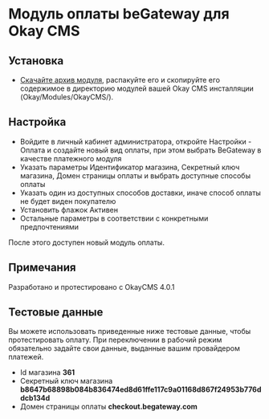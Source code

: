 # Модуль оплаты beGateway для Okay CMS

## Установка

  * [Скачайте архив модуля](https://github.com/beGateway/okaycms-payment-module/raw/master/okaycms-payment-module.zip), распакуйте его и скопируйте его содержимое в директорию модулей вашей Okay CMS инсталляции (Okay/Modules/OkayCMS/).

## Настройка

  * Войдите в личный кабинет администратора, откройте Настройки - Оплата и создайте новый вид оплаты, при этом выбрать BeGateway в качестве платежного модуля
  * Указать параметры Идентификатор магазина, Секретный ключ магазина, Домен страницы оплаты и выбрать доступные способы оплаты
  * Указать один из доступных способов доставки, иначе способ оплаты не будет виден покупателю
  * Установить флажок Активен
  * Остальные параметры в соответствии с конкретными предпочтениями

После этого доступен новый модуль оплаты.

## Примечания

Разработано и протестировано c OkayCMS 4.0.1

## Тестовые данные

Вы можете использовать приведенные ниже тестовые данные, чтобы протестировать оплату. При переключении в рабочий режим обязательно задайте свои данные, выданные вашим провайдером платежей.

  * Id магазина __361__
  * Секретный ключ магазина __b8647b68898b084b836474ed8d61ffe117c9a01168d867f24953b776ddcb134d__
  * Домен страницы оплаты __checkout.begateway.com__
